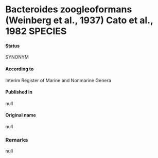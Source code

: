 Bacteroides zoogleoformans (Weinberg et al., 1937) Cato et al., 1982 SPECIES
=======

#### Status
SYNONYM

#### According to
Interim Register of Marine and Nonmarine Genera

#### Published in
null

#### Original name
null

### Remarks
null